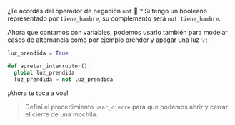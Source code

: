 ¿Te acordás del operador de negación `not` :thought_balloon: ? Si tengo un booleano representado por `tiene_hambre`, su complemento será `not tiene_hambre`.

Ahora que contamos con variables, podemos usarlo también para modelar casos de alternancia como por ejemplo prender y apagar una luz :bulb::

```python
luz_prendida = True

def apretar_interruptor():
  global luz_prendida
  luz_prendida = not luz_prendida
```

¡Ahora te toca a vos!

> Definí el procedimiento `usar_cierre` para que podamos abrir y cerrar el cierre de una mochila.